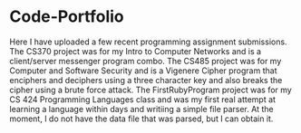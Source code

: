 # Code-Portfolio
Here I have uploaded a few recent programming assignment submissions.
The CS370 project was for my Intro to Computer Networks and is a client/server messenger program combo.
The CS485 project was for my Computer and Software Security and is a Vigenere Cipher program that enciphers and deciphers using a three character key and also breaks the cipher using a brute force attack.
The FirstRubyProgram project was for my CS 424 Programming Languages class and was my first real attempt at learning a language within days and writiing a simple file parser. At the moment, I do not have the data file that was parsed, but I can obtain it.
